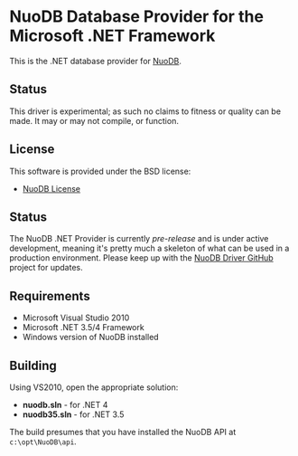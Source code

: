 # NuoDB Database Provider for the Microsoft .NET Framework #

This is the .NET database provider for [NuoDB](http://www.nuodb.com).

## Status ##

This driver is experimental; as such no claims to fitness or quality can be made. It may or may not compile, or function.

## License ##

This software is provided under the BSD license:

* [NuoDB License](LICENSE)

## Status ##

The NuoDB .NET Provider is currently _pre-release_ and is under active development, meaning it's pretty much a skeleton of what can be used in a production environment.  Please keep up with the [NuoDB Driver GitHub](https://github.com/nuodb/nuodb-drivers) project for updates.

## Requirements ##

* Microsoft Visual Studio 2010
* Microsoft .NET 3.5/4 Framework
* Windows version of NuoDB installed

## Building ##

Using VS2010, open the appropriate solution:

* **nuodb.sln** - for .NET 4
* **nuodb35.sln** - for .NET 3.5

The build presumes that you have installed the NuoDB API at `c:\opt\NuoDB\api`.
